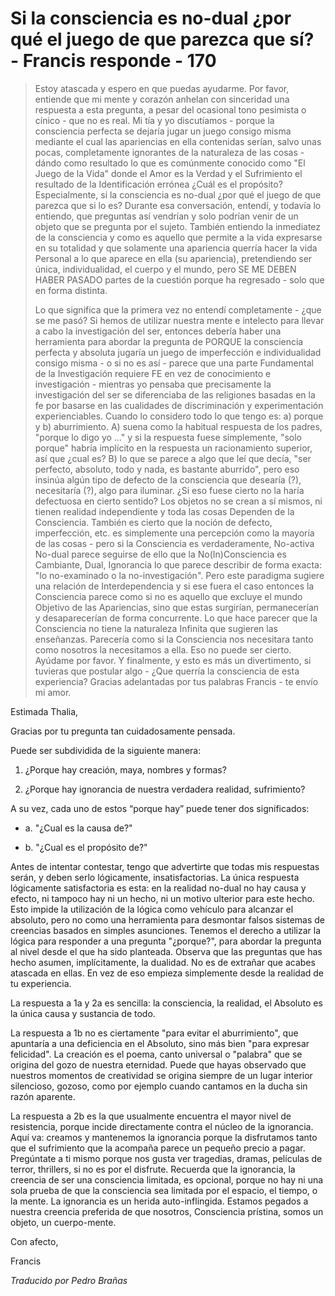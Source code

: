 # Si la consciencia es no-dual ¿por qué el juego de que parezca que sí? - Francis responde - 170

>Estoy atascada y espero en que puedas ayudarme. Por favor, entiende que mi mente y corazón anhelan con sinceridad una respuesta a esta pregunta, a pesar del ocasional tono pesimista o cínico - que no es real. Mi tía y yo discutíamos - porque la consciencia perfecta se dejaría jugar un juego consigo misma mediante el cual las apariencias en ella contenidas serían, salvo unas pocas, completamente ignorantes de la naturaleza de las cosas - dándo como resultado lo que es comúnmente conocido como "El Juego de la Vida" donde el Amor es la Verdad y el Sufrimiento el resultado de la Identificación errónea ¿Cuál es el propósito? Especialmente, si la consciencia es no-dual ¿por qué el juego de que parezca que si lo es? Durante esa conversación, entendí, y todavía lo entiendo, que preguntas así vendrían y solo podrían venir de un objeto que se pregunta por el sujeto. También entiendo la inmediatez de la consciencia y como es aquello que permite a la vida expresarse en su totalidad y que solamente una apariencia querría hacer la vida Personal a lo que aparece en ella (su apariencia), pretendiendo ser única, individualidad, el cuerpo y el mundo, pero SE ME DEBEN HABER PASADO partes de la cuestión porque ha regresado - solo que en forma distinta.
>
>Lo que significa que la primera vez no entendí completamente - ¿que se me pasó? Si hemos de utilizar nuestra mente e intelecto para llevar a cabo la investigación del ser, entonces debería haber una herramienta para abordar la pregunta de PORQUE la consciencia perfecta y absoluta jugaría un juego de imperfección e individualidad consigo misma - o si no es así - parece que una parte Fundamental de la Investigación requiere FE en vez de conocimiento e investigación - mientras yo pensaba que precisamente la investigación del ser se diferenciaba de las religiones basadas en la fe por basarse en las cualidades de discriminación y experimentación experienciables. Cuando lo considero todo lo que tengo es: a) porque y b) aburrimiento. A) suena como la habitual respuesta de los padres, "porque lo digo yo ..." y si la respuesta fuese simplemente, "solo porque" habría implícito en la respuesta un racionamiento superior, así que ¿cual es? B) lo que se parece a algo que leí que decía, "ser perfecto, absoluto, todo y nada, es bastante aburrido", pero eso insinúa algún tipo de defecto de la consciencia que desearía (?), necesitaría (?), algo para iluminar. ¿Si eso fuese cierto no la haría defectuosa en cierto sentido? Los objetos no se crean a sí mismos, ni tienen realidad independiente y toda las cosas Dependen de la Consciencia. También es cierto que la noción de defecto, imperfección, etc. es simplemente una percepción como la mayoría de las cosas - pero si la Consciencia es verdaderamente, No-activa No-dual parece seguirse de ello que la No(In)Consciencia es Cambiante, Dual, Ignorancia lo que parece describir de forma exacta: "lo no-examinado o la no-investigación". Pero este paradigma sugiere una relación de Interdependencia y si ese fuera el caso entonces la Consciencia parece como si no es aquello que excluye el mundo Objetivo de las Apariencias, sino que estas surgirían, permanecerían y desaparecerían de forma concurrente. Lo que hace parecer que la Consciencia no tiene la naturaleza Infinita que sugieren las enseñanzas. Parecería como si la Consciencia nos necesitara tanto como nosotros la necesitamos a ella. Eso no puede ser cierto. Ayúdame por favor. Y finalmente, y esto es más un divertimento, si tuvieras que postular algo - ¿Que querría la consciencia de esta experiencia? Gracias adelantadas por tus palabras Francis - te envío mi amor.

Estimada Thalia,

Gracias por tu pregunta tan cuidadosamente pensada.

Puede ser subdividida de la siguiente manera:

1. ¿Porque hay creación, maya, nombres y formas?

2. ¿Porque hay ignorancia de nuestra verdadera realidad, sufrimiento?

A su vez, cada uno de estos “porque hay” puede tener dos significados:

* a. "¿Cual es la causa de?"

* b. "¿Cual es el propósito de?"

Antes de intentar contestar, tengo que advertirte que todas mis respuestas serán, y deben serlo lógicamente, insatisfactorias. La única respuesta lógicamente satisfactoria es esta: en la realidad no-dual no hay causa y efecto, ni tampoco hay ni un hecho, ni un motivo ulterior para este hecho. Esto impide la utilización de la lógica como vehículo para alcanzar el absoluto, pero no como una herramienta para desmontar falsos sistemas de creencias basados en simples asunciones. Tenemos el derecho a utilizar la lógica para responder a una pregunta "¿porque?", para abordar la pregunta al nivel desde el que ha sido planteada. Observa que las preguntas que has hecho asumen, implícitamente, la dualidad. No es de extrañar que acabes atascada en ellas. En vez de eso empieza simplemente desde la realidad de tu experiencia.

La respuesta a 1a y 2a es sencilla: la consciencia, la realidad, el Absoluto es la única causa y sustancia de todo.

La respuesta a 1b no es ciertamente "para evitar el aburrimiento", que apuntaría a una deficiencia en el Absoluto, sino más bien "para expresar felicidad". La creación es el poema, canto universal o "palabra" que se origina del gozo de nuestra eternidad. Puede que hayas observado que nuestros momentos de creatividad se origina siempre de un lugar interior silencioso, gozoso, como por ejemplo cuando cantamos en la ducha sin razón aparente.

La respuesta a 2b es la que usualmente encuentra el mayor nivel de resistencia, porque incide directamente contra el núcleo de la ignorancia. Aquí va: creamos y mantenemos la ignorancia porque la disfrutamos tanto que el sufrimiento que la acompaña parece un pequeño precio a pagar. Pregúntate a ti mismo porque nos gusta ver tragedias, dramas, películas de terror, thrillers, si no es por el disfrute. Recuerda que la ignorancia, la creencia de ser una consciencia limitada, es opcional, porque no hay ni una sola prueba de que la consciencia sea limitada por el espacio, el tiempo, o la mente. La ignorancia es un herida auto-inflingida. Estamos pegados a nuestra creencia preferida de que nosotros, Consciencia prístina, somos un objeto, un cuerpo-mente.

Con afecto,

Francis

_Traducido por Pedro Brañas_

